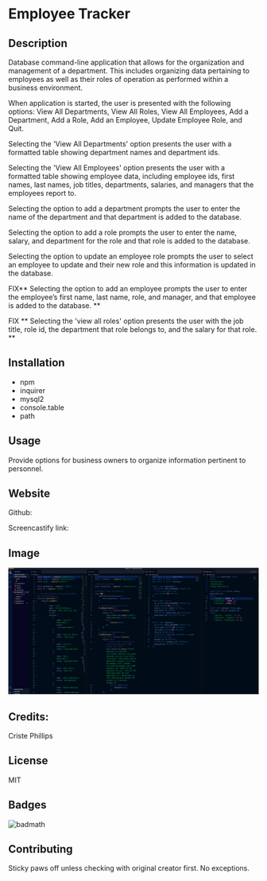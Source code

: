 # Employee Tracker

## Description

Database command-line application that allows for the organization and management of a department.  This includes organizing data pertaining to employees as well as their roles of operation as performed within a business environment.

When application is started, the user is presented with the following options: View All Departments, View All Roles, View All Employees, Add a Department, Add a Role, Add an Employee, Update Employee Role, and Quit. 

Selecting the 'View All Departments' option presents the user with a formatted table showing department names and department ids. 

Selecting the 'View All Employees' option presents the user with a formatted table showing employee data, including employee ids, first names, last names, job titles, departments, salaries, and managers that the employees report to.

Selecting the option to add a department prompts the user to enter the name of the department and that department is added to the database.  

Selecting the option to add a role prompts the user to enter the name, salary, and department for the role and that role is added to the database.

Selecting the option to update an employee role prompts the user to select an employee to update and their new role and this information is updated in the database.


FIX**
Selecting the option to add an employee prompts the user to enter the employee’s first name, last name, role, and manager, and that employee is added to the database. ** 

FIX **
Selecting the 'view all roles' option presents the user with the job title, role id, the department that role belongs to, and the salary for that role. **


## Installation
* npm
* inquirer
* mysql2
* console.table
* path

## Usage
Provide options for business owners to organize information pertinent to personnel.


## Website
Github: 

Screencastify link: 

## Image

![Screenshot](/assets/images/screenshot.png)

## Credits:

Criste Phillips 

## License
MIT

## Badges
![badmath](https://img.shields.io/github/languages/top/nielsenjared/badmath)

## Contributing
Sticky paws off unless checking with original creator first.  No exceptions.